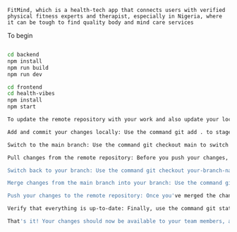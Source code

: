 ``` FitMind, which is a health-tech app that connects users with verified physical fitness experts and therapist, especially in Nigeria, where it can be tough to find quality body and mind care services ```

To begin

```bash

cd backend
npm install
npm run build
npm run dev

cd frontend
cd health-vibes
npm install
npm start

To update the remote repository with your work and also update your local repository with the contents of the remote repository while working on a branch, you can follow these steps:

Add and commit your changes locally: Use the command git add . to stage all changes, then use git commit -m "your commit message" to commit your changes locally.

Switch to the main branch: Use the command git checkout main to switch to the main branch.

Pull changes from the remote repository: Before you push your changes, it's a good idea to pull any changes that may have been made by your team members. Use the command git pull origin main to update your local repository with the latest changes from the remote repository.

Switch back to your branch: Use the command git checkout your-branch-name to switch back to your branch.

Merge changes from the main branch into your branch: Use the command git merge main to merge the changes from the main branch into your branch.

Push your changes to the remote repository: Once you've merged the changes and resolved any conflicts, you can push your changes to the remote repository using the command git push origin your-branch-name. This will upload your changes to the remote repository and make them available to your team members.

Verify that everything is up-to-date: Finally, use the command git status to verify that your local repository is up-to-date with the remote repository.

That's it! Your changes should now be available to your team members, and your local repository should be up-to-date with the latest changes from the remote repository.





```
